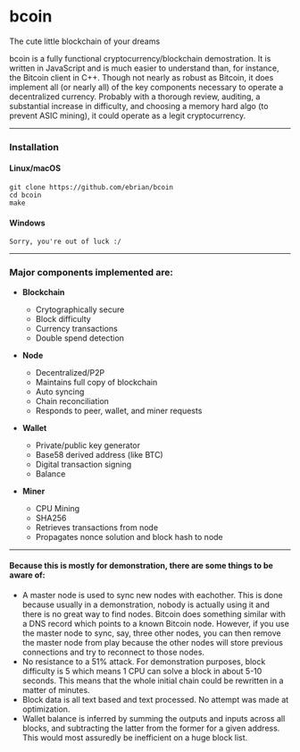 # bcoin
The cute little blockchain of your dreams

bcoin is a fully functional cryptocurrency/blockchain demostration. It is written in JavaScript and is much easier to understand than, for instance, the Bitcoin client in C++. Though not nearly as robust as Bitcoin, it does implement all (or nearly all) of the key components necessary to operate a decentralized currency. Probably with a thorough review, auditing, a substantial increase in difficulty, and choosing a memory hard algo (to prevent ASIC mining), it could operate as a legit cryptocurrency.

---

### Installation

#### Linux/macOS
```
git clone https://github.com/ebrian/bcoin
cd bcoin
make
```

#### Windows
```
Sorry, you're out of luck :/
```

---

### Major components implemented are:
- **Blockchain**
  - Crytographically secure
  - Block difficulty
  - Currency transactions
  - Double spend detection

- **Node**
  - Decentralized/P2P
  - Maintains full copy of blockchain
  - Auto syncing
  - Chain reconciliation
  - Responds to peer, wallet, and miner requests

- **Wallet**
  - Private/public key generator
  - Base58 derived address (like BTC)
  - Digital transaction signing
  - Balance

- **Miner**
  - CPU Mining
  - SHA256
  - Retrieves transactions from node
  - Propagates nonce solution and block hash to node
  
---
  
#### Because this is mostly for demonstration, there are some things to be aware of:
- A master node is used to sync new nodes with eachother. This is done because usually in a demonstration, nobody is actually using it and there is no great way to find nodes. Bitcoin does something similar with a DNS record which points to a known Bitcoin node. However, if you use the master node to sync, say, three other nodes, you can then remove the master node from play because the other nodes will store previous connections and try to reconnect to those nodes.
- No resistance to a 51% attack. For demonstration purposes, block difficulty is 5 which means 1 CPU can solve a block in about 5-10 seconds. This means that the whole initial chain could be rewritten in a matter of minutes.
- Block data is all text based and text processed. No attempt was made at optimization.
- Wallet balance is inferred by summing the outputs and inputs across all blocks, and subtracting the latter from the former for a given address. This would most assuredly be inefficient on a huge block list.
